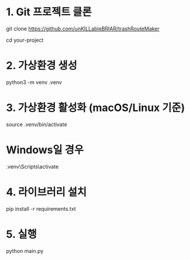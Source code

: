 # 1. Git 프로젝트 클론
git clone https://github.com/unKILLableBRIAR/trashRouteMaker

cd your-project

# 2. 가상환경 생성
python3 -m venv .venv

# 3. 가상환경 활성화 (macOS/Linux 기준)
source .venv/bin/activate

# Windows일 경우
 .venv\Scripts\activate

# 4. 라이브러리 설치
pip install -r requirements.txt

# 5. 실행
python main.py